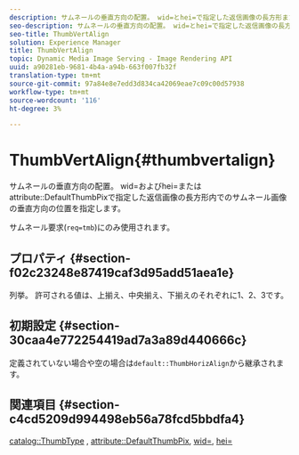 ```yaml
---
description: サムネールの垂直方向の配置。 wid=とhei=で指定した返信画像の長方形または属性DefaultThumbPixで指定した返信画像の中のサムネール画像の垂直方向の位置を指定します。
seo-description: サムネールの垂直方向の配置。 wid=とhei=で指定した返信画像の長方形または属性DefaultThumbPixで指定した返信画像の中のサムネール画像の垂直方向の位置を指定します。
seo-title: ThumbVertAlign
solution: Experience Manager
title: ThumbVertAlign
topic: Dynamic Media Image Serving - Image Rendering API
uuid: a90281eb-9681-4b4a-a94b-663f007fb32f
translation-type: tm+mt
source-git-commit: 97a84e8e7edd3d834ca42069eae7c09c00d57938
workflow-type: tm+mt
source-wordcount: '116'
ht-degree: 3%

---
```



# ThumbVertAlign{#thumbvertalign}

サムネールの垂直方向の配置。 wid=およびhei=またはattribute::DefaultThumbPixで指定した返信画像の長方形内でのサムネール画像の垂直方向の位置を指定します。

サムネール要求(`req=tmb`)にのみ使用されます。

## プロパティ {#section-f02c23248e87419caf3d95add51aea1e}

列挙。 許可される値は、上揃え、中央揃え、下揃えのそれぞれに1、2、3です。

## 初期設定 {#section-30caa4e772254419ad7a3a89d440666c}

定義されていない場合や空の場合は`default::ThumbHorizAlign`から継承されます。

## 関連項目 {#section-c4cd5209d994498eb56a78fcd5bbdfa4}

[catalog::ThumbType](/help/aem-is-ir-api/is-api/image-catalog/image-serving-api-ref/c-image-catalog-reference/c-image-svg-data-reference/c-image-data-reference/r-thumbtype-cat.md) ,  [attribute::DefaultThumbPix](../../../../../is-api/image-catalog/image-serving-api-ref/c-image-catalog-reference/c-attributes-reference/r-defaultthumbpix.md#reference-cf52bb74bed2466e8bc8adb0cacd6141),  [wid=](../../../../../is-api/http-ref/image-serving-api-ref/c-http-protocol-reference/c-command-reference/r-is-http-wid.md#reference-bfeadcb67bf4485f851eb21345527e47),  [hei=](../../../../../is-api/http-ref/image-serving-api-ref/c-http-protocol-reference/c-command-reference/r-is-http-hei.md#reference-6d6f556ccc0e4b98a815e8a5c1944a96)

